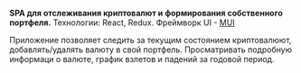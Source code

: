 **SPA для отслеживания криптовалют и формирования собственного портфеля.**
Технологии:
React, Redux. Фреймворк UI - [MUI](https://mui.com/material-ui/)

Приложение позволяет следить за текущим состоянием криптовалюют, добавлять/удалять валюту в свой портфель.
Просматривать подробную информаци о валюте, график взлетов и падений за годовой период.
